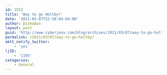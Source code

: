 ```yaml
---
id: 1552
title: 'Way to go Holtby!'
date: '2011-03-07T22:58:04-04:00'
author: DizkoDan
layout: post
guid: 'http://www.cyberjunx.com/blog/archives/2011/03/07/way-to-go-holtby/'
permalink: /2011/03/07/way-to-go-holtby/
aktt_notify_twitter:
    - 'yes'
ljID:
    - '1195'
categories:
    - General
---
```


<div class="posterous_autopost"></div>